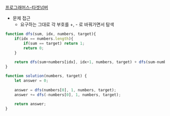 [프로그래머스-타겟넘버](https://programmers.co.kr/learn/courses/30/lessons/43165?language=javascript)

- 문제 접근
    - 요구하는 그대로 각 부호를 +, - 로 바꿔가면서 탐색

```javascript
function dfs(sum, idx, numbers, target){
    if(idx == numbers.length){
        if(sum == target) return 1;
        return 0;
    }
    
    return dfs(sum+numbers[idx], idx+1, numbers, target) + dfs(sum-numbers[idx], idx+1, numbers, target);
}

function solution(numbers, target) {
    let answer = 0;
    
    answer = dfs(numbers[0], 1, numbers, target);
    answer += dfs(-numbers[0], 1, numbers, target);
    
    return answer;
}
```